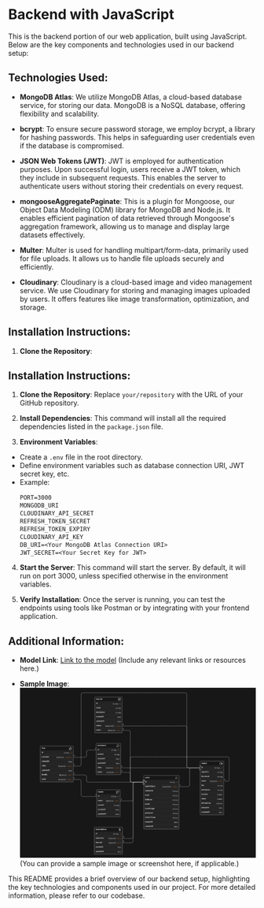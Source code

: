 # Backend with JavaScript

This is the backend portion of our web application, built using JavaScript. Below are the key components and technologies used in our backend setup:

## Technologies Used:

- **MongoDB Atlas**: We utilize MongoDB Atlas, a cloud-based database service, for storing our data. MongoDB is a NoSQL database, offering flexibility and scalability.

- **bcrypt**: To ensure secure password storage, we employ bcrypt, a library for hashing passwords. This helps in safeguarding user credentials even if the database is compromised.

- **JSON Web Tokens (JWT)**: JWT is employed for authentication purposes. Upon successful login, users receive a JWT token, which they include in subsequent requests. This enables the server to authenticate users without storing their credentials on every request.

- **mongooseAggregatePaginate**: This is a plugin for Mongoose, our Object Data Modeling (ODM) library for MongoDB and Node.js. It enables efficient pagination of data retrieved through Mongoose's aggregation framework, allowing us to manage and display large datasets effectively.

- **Multer**: Multer is used for handling multipart/form-data, primarily used for file uploads. It allows us to handle file uploads securely and efficiently.

- **Cloudinary**: Cloudinary is a cloud-based image and video management service. We use Cloudinary for storing and managing images uploaded by users. It offers features like image transformation, optimization, and storage.

## Installation Instructions:

1. **Clone the Repository**: 


## Installation Instructions:

1. **Clone the Repository**: 
Replace `your/repository` with the URL of your GitHub repository.

2. **Install Dependencies**: 
This command will install all the required dependencies listed in the `package.json` file.

3. **Environment Variables**:
- Create a `.env` file in the root directory.
- Define environment variables such as database connection URI, JWT secret key, etc.
- Example:
  ```
  PORT=3000
  MONGODB_URI
  CLOUDINARY_API_SECRET
  REFRESH_TOKEN_SECRET
  REFRESH_TOKEN_EXPIRY
  CLOUDINARY_API_KEY
  DB_URI=<Your MongoDB Atlas Connection URI>
  JWT_SECRET=<Your Secret Key for JWT>
  ```

4. **Start the Server**:
This command will start the server. By default, it will run on port 3000, unless specified otherwise in the environment variables.

5. **Verify Installation**:
Once the server is running, you can test the endpoints using tools like Postman or by integrating with your frontend application.

## Additional Information:

- **Model Link**: [Link to the model](https://app.eraser.io/workspace/vGobqnb6scZbLfZWzhdm?origin=share) (Include any relevant links or resources here.)

- **Sample Image**: ![Sample Image](image.png) (You can provide a sample image or screenshot here, if applicable.)

This README provides a brief overview of our backend setup, highlighting the key technologies and components used in our project. For more detailed information, please refer to our codebase.
